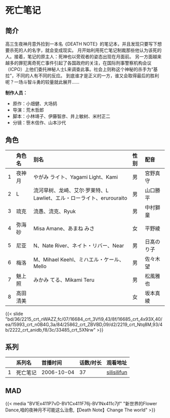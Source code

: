 # 死亡笔记


## 简介

高三生夜神月意外捡到一本名《DEATH NOTE》的笔记本，并且发现只要写下想要杀死的人的名字，就会变成现实。
月开始利用死亡笔记制裁那些他认为该死的人。接着，笔记的原主人：死神也以旁观者的姿态出现在月面前。
另一方面越来越多的罪犯离奇死亡事件引起了各国政府的关注，在国际刑事警察机构会议（ICPO）上他们委托神秘人士L来调查此事。社会上则称这个神秘的杀手为“基拉”，不同的人有不同的反应。
到底谁才是正义的一方，谁又会取得最后的胜利呢？一场斗智斗勇的较量就此展开……


**制作人员：**
- 原作：小畑健、大场鸫
- 导演：荒木哲郎
- 脚本：小林靖子、伊藤智彦、井上敏树、米村正二
- 分镜：笹木信作、山本沙代

## 角色

|     |   角色名   |   别名  | 性别 |  配音  |
|:--- |:------  |:----      |:---  |:--   |
| 1 | 夜神月 | やがみ ライト、Yagami Light、Kami | 男 | 宮野真守 |
| 2 | L | 流河旱树、龙崎、艾尔·罗莱特、L Lawliet、エル・ローライト、erurouraito | 男 | 山口勝平 |
| 3 | 琉克 | 流愚、流克、Ryuk | 男 | 中村獅童 |
| 4 | 弥海砂 | Misa Amane、あまね みさ | 女 | 平野綾 |
| 5 | 尼亚 | N、Nate River、ネイト・リバー、Near | 男 | 日髙のり子 |
| 6 | 梅洛 | M、Mihael Keehl、ミハエル・ケール、Mello | 男 | 佐々木望 |
| 7 | 魅上照 | みかみ てる、Mikami Teru | 男 | 松風雅也 |
| 8 | 高田清美 |  | 女 | 坂本真綾 |

{{< slide "bd/36/2215_crt_nWAZZ,fc/07/16684_crt_3Vfi9,43/8f/16685_crt_4x93X,40/ea/15993_crt_n0B4G,3a/84/25862_crt_ZBVBD,09/d2/2219_crt_Ntq8M,93/4b/2222_crt_anidb,f8/3c/33485_crt_5XNrw" >}}

## 系列

|     | 系列名  | 首播时间       | 话数/时长 | 观看地址                                          |
|:----|:-----|:-----------|:------|:----------------------------------------------|
| 1   | 死亡笔记 | 2006-10-04 | 37    | [silisilifun](https://www.silisilifun.com/vodplay/GYZ7777Z/2/1/) |


## MAD

{{< media  "BV1Ex411P7vD-BV1Cx411F76j-BV1Nx411c7jf" 
"新世界的Flower Dance,咱的夜神月不可能这么治愈,【Death Note】Change The world"  >}}
